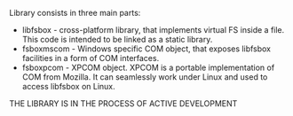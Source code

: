 Library consists in three main parts:

* libfsbox - cross-platform library, that implements virtual FS inside a file. This code is intended to be linked as a static library.
* fsboxmscom - Windows specific COM object, that exposes libfsbox facilities in a form of COM interfaces.
* fsboxpcom - XPCOM object. XPCOM is a portable implementation of COM from Mozilla. It can seamlessly work under Linux and used to access libfsbox on Linux.

THE LIBRARY IS IN THE PROCESS OF ACTIVE DEVELOPMENT
